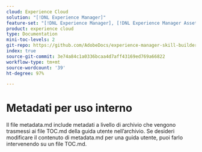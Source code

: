 ```yaml
---
cloud: Experience Cloud
solution: "[!DNL Experience Manager]"
feature-set: "[!DNL Experience Manager], [!DNL Experience Manager Assets], [!DNL Experience Manager Cloud Manager], [!DNL Experience Manager Sites]"
product: experience cloud
type: Documentation
mini-toc-levels: 2
git-repo: https://github.com/AdobeDocs/experience-manager-skill-builder.it-IT
index: true
source-git-commit: 3e74a84c1a0336bcaa4d7aff43169ed769a66822
workflow-type: tm+mt
source-wordcount: '39'
ht-degree: 97%

---
```



# Metadati per uso interno

Il file metadata.md include metadati a livello di archivio che vengono trasmessi ai file TOC.md della guida utente nell’archivio. Se desideri modificare il contenuto di metadata.md per una guida utente, puoi farlo intervenendo su un file TOC.md.
